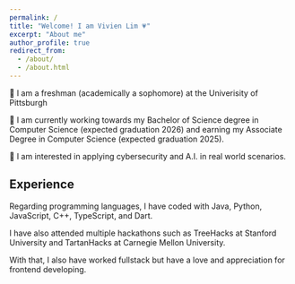 ```yaml
---
permalink: /
title: "Welcome! I am Vivien Lim 💗"
excerpt: "About me"
author_profile: true
redirect_from: 
  - /about/
  - /about.html
---
```


🌸 I am a freshman (academically a sophomore) at the Univerisity of Pittsburgh 

🌸 I am currently working towards my Bachelor of Science degree in Computer Science (expected graduation 2026) and earning my Associate Degree in Computer Science (expected graduation 2025).

🌸 I am interested in applying cybersecurity and A.I. in real world scenarios. 

## Experience

Regarding programming languages, I have coded with Java, Python, JavaScript, C++, TypeScript, and Dart.

I have also attended multiple hackathons such as TreeHacks at Stanford University and TartanHacks at Carnegie Mellon University.

With that, I also have worked fullstack but have a love and appreciation for frontend developing.
